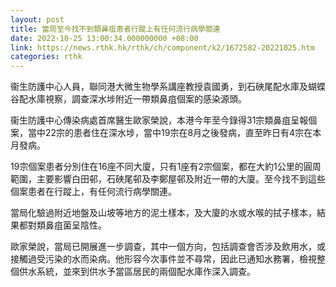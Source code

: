 ```yaml
---
layout: post
title: 當局至今找不到類鼻疽患者行蹤上有任何流行病學關連
date: 2022-10-25 13:00:34.000000000 +08:00
link: https://news.rthk.hk/rthk/ch/component/k2/1672582-20221025.htm
categories: rthk
---
```


衞生防護中心人員，聯同港大微生物學系講座教授袁國勇，到石硤尾配水庫及蝴蝶谷配水庫視察，調查深水埗附近一帶類鼻疽個案的感染源頭。

衞生防護中心傳染病處首席醫生歐家榮說，本港今年至今錄得31宗類鼻疽呈報個案，當中22宗的患者住在深水埗，當中19宗在8月之後發病，直至昨日有4宗在本月發病。

19宗個案患者分別住在16座不同大廈，只有1座有2宗個案，都在大約1公里的圓周範圍，主要影響白田邨，石硤尾邨及李鄭屋邨及附近一帶的大廈。至今找不到這些個案患者在行蹤上，有任何流行病學關連。

當局化驗過附近地盤及山坡等地方的泥土樣本，及大廈的水或水喉的拭子樣本，結果都對類鼻疽菌呈陰性。

歐家榮說，當局已開展進一步調查，其中一個方向，包括調查會否涉及飲用水，或接觸過受污染的水而染病。他形容今次事件並不尋常，因此已通知水務署，檢視整個供水系統，並來到供水予當區居民的兩個配水庫作深入調查。
